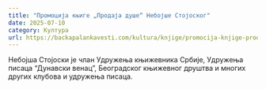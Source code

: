 ```yaml
---
title: "Промоција књиге „Продаја душе“ Небојше Стојоског"
date: 2025-07-10
category: Култура
url: https://backapalankavesti.com/kultura/knjige/promocija-knjige-prodaja-duse-nebojse-stojoskog/
---
```


Небојша Стојоски је члан Удружења књижевника Србије, Удружења писаца “Дунавски венац”, Београдског књижевног друштва и многих других клубова и удружења писаца.
